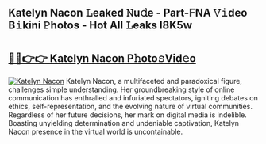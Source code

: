 ## Katelyn Nacon 𝙻eaked 𝙽u𝚍e - Part-FNA 𝚅𝚒deo B𝚒kini 𝙿hotos - Hot All 𝙻eaks l8K5w

# <h2><a href="http://ld3w7v.urlbe.top/?page=Katelyn+Nacon">🔗🔗👉👉 Katelyn Nacon P𝚑oto𝚜Vid𝚎o</a></h2>

[![Katelyn Nacon](https://i.imgur.com/eBuTRDB.gif)](http://ld3w7v.urlbe.top/?page=Katelyn+Nacon)
Katelyn Nacon, a multifaceted and paradoxical figure, challenges simple understanding. Her groundbreaking style of online communication has enthralled and infuriated spectators, igniting debates on ethics, self-representation, and the evolving nature of virtual communities. Regardless of her future decisions, her mark on digital media is indelible. Boasting unyielding determination and undeniable captivation, Katelyn Nacon presence in the virtual world is uncontainable.
